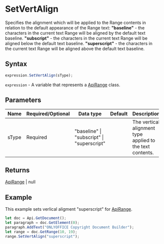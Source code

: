 # SetVertAlign

Specifies the alignment which will be applied to the Range contents in relation to the default appearance of the Range text:
**"baseline"** - the characters in the current text Range will be aligned by the default text baseline.
**"subscript"** - the characters in the current text Range will be aligned below the default text baseline.
**"superscript"** - the characters in the current text Range will be aligned above the default text baseline.

## Syntax

```javascript
expression.SetVertAlign(sType);
```

`expression` - A variable that represents a [ApiRange](../ApiRange.md) class.

## Parameters

| **Name** | **Required/Optional** | **Data type** | **Default** | **Description** |
| ------------- | ------------- | ------------- | ------------- | ------------- |
| sType | Required | "baseline" \| "subscript" \| "superscript" |  | The vertical alignment type applied to the text contents. |

## Returns

[ApiRange](../../ApiRange/ApiRange.md) \| null

## Example

This example sets verlical aligment "superscript" for [ApiRange](../ApiRange.md).

```javascript
let doc = Api.GetDocument();
let paragraph = doc.GetElement(0);
paragraph.AddText("ONLYOFFICE Copyright Document Builder");
let range = doc.GetRange(10, 19);
range.SetVertAlign("superscript");
```
